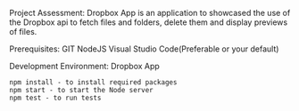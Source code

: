 Project Assessment:
      Dropbox App is an application to showcased the use of the Dropbox api to fetch files and folders, delete them and display previews of files.


Prerequisites:
  GIT
  NodeJS
  Visual Studio Code(Preferable or your default)

Development Environment:
    Dropbox App

    npm install - to install required packages
    npm start - to start the Node server
    npm test - to run tests


